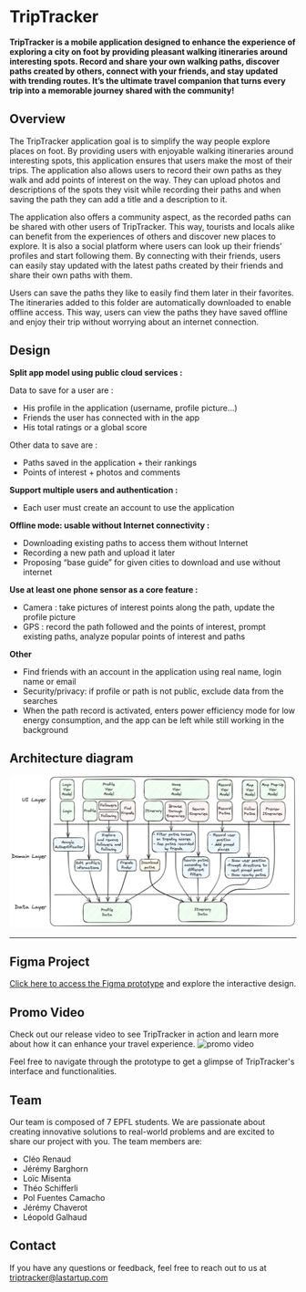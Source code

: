 # TripTracker

**TripTracker is a mobile application designed to enhance the experience of exploring a city on foot by providing pleasant walking itineraries around interesting spots. Record and share your own walking paths, discover paths created by others, connect with your friends, and stay updated with trending routes. It’s the ultimate travel companion that turns every trip into a memorable journey shared with the community!**

## Overview 

The TripTracker application goal is to simplify the way people explore places on foot. By providing users with enjoyable walking itineraries around interesting spots, this application ensures that users make the most of their trips. The application also allows users to record their own paths as they walk and add points of interest on the way. They can upload photos and descriptions of the spots they visit while recording their paths and when saving the path they can add a title and a description to it.

The application also offers a community aspect, as the recorded paths can be shared with other users of TripTracker. This way, tourists and locals alike can benefit from the experiences of others and discover new places to explore. It is also a social platform where users can look up their friends’ profiles and start following them. By connecting with their friends, users can easily stay updated with the latest paths created by their friends and share their own paths with them.

Users can save the paths they like to easily find them later in their favorites. The itineraries added to this folder are automatically downloaded to enable offline access. This way, users can view the paths they have saved offline and enjoy their trip without worrying about an internet connection.

## Design

**Split app model using public cloud services :**

Data to save for a user are :
- His profile in the application (username, profile picture…)
- Friends the user has connected with in the app
- His total ratings or a global score
  
Other data to save are :
- Paths saved in the application + their rankings
- Points of interest + photos and comments 

**Support multiple users and authentication :**

- Each user must create an account to use the application

**Offline mode: usable without Internet connectivity :**

- Downloading existing paths to access them without Internet
- Recording a new path and upload it later
- Proposing “base guide” for given cities to download and use without internet  

**Use at least one phone sensor as a core feature :**

- Camera : take pictures of interest points along the path, update the profile picture
- GPS : record the path followed and the points of interest, prompt existing paths, analyze popular points of interest and paths

**Other**

- Find friends with an account in the application using real name, login name or email
- Security/privacy: if profile or path is not public, exclude data from the searches 
- When the path record is activated, enters power efficiency mode for low energy consumption, and the app can be left while still working in the background

## Architecture diagram

![architecture_diagram](/resources/architecture_diagram.png)

---


## Figma Project

[Click here to access the Figma prototype](https://www.figma.com/file/mz89h5wBUL7VgwNr0ck3ol/TripTracker?type=design&node-id=0%3A1&mode=design&t=lfFxVepbbW9RYcwM-1) and explore the interactive design.

## Promo Video

Check out our release video to see TripTracker in action and learn more about how it can enhance your travel experience. ![promo video](https://github.com/EPFL-SwEnt-2024-LaStartUp/TripTracker/assets/67064193/5cf0cba2-50b5-4268-8a25-1d0547fa44ea) 

Feel free to navigate through the prototype to get a glimpse of TripTracker's interface and functionalities.


## Team
Our team is composed of 7 EPFL students. We are passionate about creating innovative solutions to real-world problems and are excited to share our project with you.
The team members are:
- Cléo Renaud 
- Jérémy Barghorn
- Loïc Misenta
- Théo Schifferli
- Pol Fuentes Camacho
- Jérémy Chaverot
- Léopold Galhaud

## Contact
If you have any questions or feedback, feel free to reach out to us at
triptracker@lastartup.com
